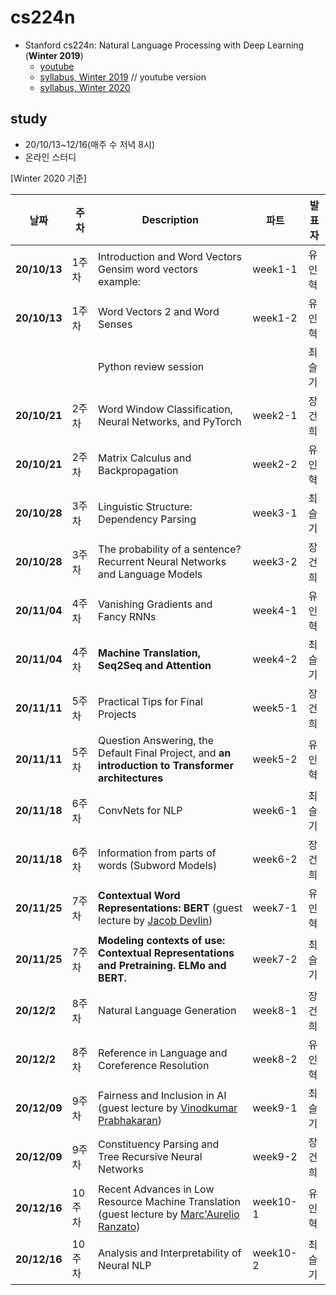 # cs224n

* Stanford cs224n: Natural Language Processing with Deep Learning (**Winter 2019**)
  * [youtube](https://youtu.be/8rXD5-xhemo)
  * [syllabus, Winter 2019](https://web.stanford.edu/class/archive/cs/cs224n/cs224n.1194/) // youtube version
  * [syllabus, Winter 2020](http://web.stanford.edu/class/cs224n/)

    

## study

* 20/10/13~12/16(매주 수 저녁 8시)
* 온라인 스터디 



[Winter 2020 기준]

| 날짜         | 주차   | **Description**                                              | 파트     | 발표자 |
| ------------ | ------ | ------------------------------------------------------------ | -------- | ------ |
| **20/10/13** | 1주차  | Introduction and Word Vectors <br />Gensim word vectors example: | week1-1  | 유인혁 |
| **20/10/13** | 1주차  | Word Vectors 2 and Word Senses                               | week1-2  | 유인혁 |
|              |        | Python review session                                        |          | 최슬기 |
| **20/10/21** | 2주차  | Word Window Classification, Neural Networks, and PyTorch     | week2-1  | 장건희 |
| **20/10/21** | 2주차  | Matrix Calculus and Backpropagation                          | week2-2  | 유인혁 |
| **20/10/28** | 3주차  | Linguistic Structure: Dependency Parsing                     | week3-1  | 최슬기 |
| **20/10/28** | 3주차  | The probability of a sentence? Recurrent Neural Networks and Language Models | week3-2  | 장건희 |
| **20/11/04** | 4주차  | Vanishing Gradients and Fancy RNNs                           | week4-1  | 유인혁 |
| **20/11/04** | 4주차  | **Machine Translation, Seq2Seq and Attention**               | week4-2  | 최슬기 |
| **20/11/11** | 5주차  | Practical Tips for Final Projects                            | week5-1  | 장건희 |
| **20/11/11** | 5주차  | Question Answering, the Default Final Project, and **an** **introduction to Transformer architectures** | week5-2  | 유인혁 |
| **20/11/18** | 6주차  | ConvNets for NLP                                             | week6-1  | 최슬기 |
| **20/11/18** | 6주차  | Information from parts of words (Subword Models)             | week6-2  | 장건희 |
| **20/11/25** | 7주차  | **Contextual Word Representations: BERT** (guest lecture by [Jacob Devlin](https://research.google/people/106320/)) | week7-1  | 유인혁 |
| **20/11/25** | 7주차  | **Modeling contexts of use: Contextual Representations and Pretraining. ELMo and BERT.** | week7-2  | 최슬기 |
| **20/12/2**  | 8주차  | Natural Language Generation                                  | week8-1  | 장건희 |
| **20/12/2**  | 8주차  | Reference in Language and Coreference Resolution             | week8-2  | 유인혁 |
| **20/12/09** | 9주차  | Fairness and Inclusion in AI (guest lecture by [Vinodkumar Prabhakaran](https://www.cs.stanford.edu/~vinod/)) | week9-1  | 최슬기 |
| **20/12/09** | 9주차  | Constituency Parsing and Tree Recursive Neural Networks      | week9-2  | 장건희 |
| **20/12/16** | 10주차 | Recent Advances in Low Resource Machine Translation (guest lecture by [Marc'Aurelio Ranzato](https://ranzato.github.io/)) | week10-1 | 유인혁 |
| **20/12/16** | 10주차 | Analysis and Interpretability of Neural NLP                  | week10-2 | 최슬기 |

